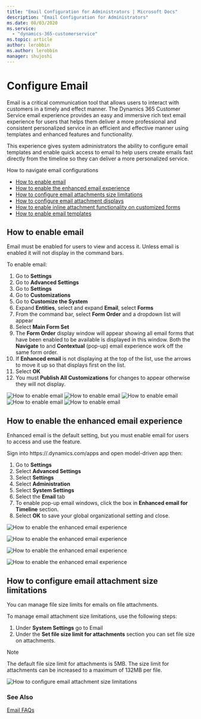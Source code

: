```yaml
---
title: "Email Configuration for Administrators | Microsoft Docs"
description: "Email Configuration for Administrators"
ms.date: 08/03/2020
ms.service:
  - "dynamics-365-customerservice"
ms.topic: article
author: lerobbin
ms.author: lerobbin
manager: shujoshi
---
```


# Configure Email 

Email is a critical communication tool that allows users to interact with customers in a timely and effect manner. The Dynamics 365 Customer Service email experience provides an easy and immersive rich text email experience for users that helps them deliver a more professional and consistent personalized service in an efficient and effective manner using templates and enhanced features and functionality.  

This experience gives system administrators the ability to configure email templates and enable quick access to email to help users create emails fast directly from the timeline so they can deliver a more personalized service.

How to navigate email configurations
- [How to enable email]()
- [How to enable the enhanced email experience]()
- [How to configure email attachments size limitations]()
- [How to configure email attachment displays]()
- [How to enable inline attachment functionality on customized forms]()
- [How to enable email templates]()

## How to enable email
Email must be enabled for users to view and access it. Unless email is enabled it will not display in the command bars.

To enable email:
1.	Go to **Settings**
2.	Go to **Advanced Settings**
3.	Go to **Settings**
4.	Go to **Customizations**
5.	Go to **Customize the System**
6.	Expand **Entities**, select and expand **Email**, select **Forms**
7.	From the command bar, select **Form Order** and a dropdown list will appear
8.	Select **Main Form Set**
9.	The **Form Order** display window will appear showing all email forms that have been enabled to be available is displayed in this window. Both the **Navigate** to and **Contextual** (pop-up) email experience work off the same form order. 
10.	If **Enhanced email** is not displaying at the top of the list, use the arrows to move it up so that displays first on the list.
11.	Select **OK**
12.	You must **Publish All Customizations** for changes to appear otherwise they will not display.

![How to enable email](media\email-how-to-enable-email-1.png "How to enable email")
![How to enable email](media\email-how-to-enable-email-2.png "How to enable email")
![How to enable email](media\email-how-to-enable-email-3.png "How to enable email")
![How to enable email](media\email-how-to-enable-email-4.png "How to enable email")
![How to enable email](media\email-how-to-enable-email-5.png "How to enable email")

## How to enable the enhanced email experience
Enhanced email is the default setting, but you must enable email for users to access and use the feature. 

Sign into https://<YourOrgURL>.dynamics.com/apps and open model-driven app then:
1.	Go to **Settings**
2.	Select **Advanced Settings**
3.	Select **Settings**
4.	Select **Administration** 
5.	Select **System Settings**
6.	Select the **Email** tab
7.	To enable pop-up email windows, click the box in **Enhanced email for Timeline** section. 
8.	Select **OK** to save your global organizational setting and close.

![How to enable the enhanced email experience](media\email-how-to-enable-email-1.png "How to enable the enhanced email experience")

![How to enable the enhanced email experience](media\email-how-to-enable-the-enhanced-email-experience-1.png "How to enable the enhanced email experience")

![How to enable the enhanced email experience](media\email-how-to-enable-the-enhanced-email-experience-2.png "How to enable the enhanced email experience")

![How to enable the enhanced email experience](media\email-how-to-enable-the-enhanced-email-experience-3.png "How to enable the enhanced email experience")

## How to configure email attachment size limitations
You can manage file size limits for emails on file attachments. 

To manage email attachment size limitations, use the following steps: 
1.	Under **System Settings** go to Email
2.	Under the **Set file size limit for attachments** section you can set file size on attachments. 

> [!Note] 
> The default file size limit for attachments is 5MB.  The size limit for attachments can be increased to a maximum of 132MB per file. 

![How to configure email attachment size limitations](media\email-how-to-configure-email-attachment-size-limitations-1.png "How to configure email attachment size limitations")


### See Also

[Email FAQs](email-faqs.md)
